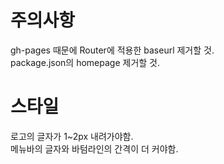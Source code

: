 # 주의사항

gh-pages 때문에 Router에 적용한 baseurl 제거할 것.  
package.json의 homepage 제거할 것.

# 스타일

로고의 글자가 1~2px 내려가야함.  
메뉴바의 글자와 바텀라인의 간격이 더 커야함.
